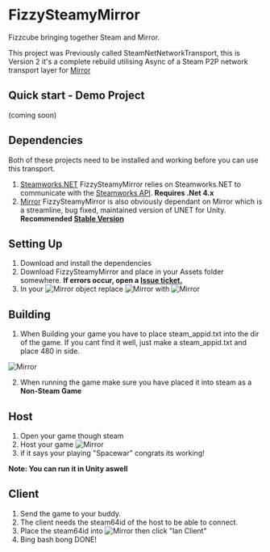 # FizzySteamyMirror

Fizzcube bringing together Steam and Mirror.

This project was Previously called SteamNetNetworkTransport, this is Version 2 it's a complete rebuild utilising Async of a Steam P2P network transport layer for [Mirror](https://github.com/rlabrecque/Steamworks.NET)

## Quick start - Demo Project 

(coming soon)

## Dependencies
Both of these projects need to be installed and working before you can use this transport.
1. [Steamworks.NET](https://github.com/rlabrecque/Steamworks.NET) FizzySteamyMirror relies on Steamworks.NET to communicate with the [Steamworks API](https://partner.steamgames.com/doc/sdk). **Requires .Net 4.x**
2. [Mirror](https://github.com/vis2k/Mirror) FizzySteamyMirror is also obviously dependant on Mirror which is a streamline, bug fixed, maintained version of UNET for Unity. **Recommended [Stable Version](https://github.com/vis2k/Mirror)**

## Setting Up
1. Download and install the dependencies 
2. Download FizzySteamyMirror and place in your Assets folder somewhere. **If errors occur, open a [Issue ticket.](https://github.com/vis2k/Mirror)**
3. In your ![Mirror](http://i.galtrox.com/index.php/s/LX2KPkezLwazrTS/preview) object replace ![Mirror](http://i.galtrox.com/index.php/s/LTwTTyZLtbmGHY6/preview) with ![Mirror](http://i.galtrox.com/index.php/s/5PJBqPjJiFdqxG9/preview) 

## Building
1. When Building your game you have to place steam_appid.txt into the dir of the game. If you cant find it well, just make a steam_appid.txt and place 480 in side.

![Mirror](http://i.galtrox.com/index.php/s/GiGEJHXXHr4y7gs/preview)

2. When running the game make sure you have placed it into steam as a **Non-Steam Game**

## Host
1. Open your game though steam
2. Host your game ![Mirror](http://i.galtrox.com/index.php/s/ycNEwXKf5jdYD8T/preview)
3. if it says your playing "Spacewar" congrats its working!

**Note: You can run it in Unity aswell**

## Client
1. Send the game to your buddy.
2. The client needs the steam64id of the host to be able to connect.
3. Place the steam64id into ![Mirror](http://i.galtrox.com/index.php/s/py8ZgqtkbrzyC3B/preview) then click "lan Client"
4. Bing bash bong DONE!
